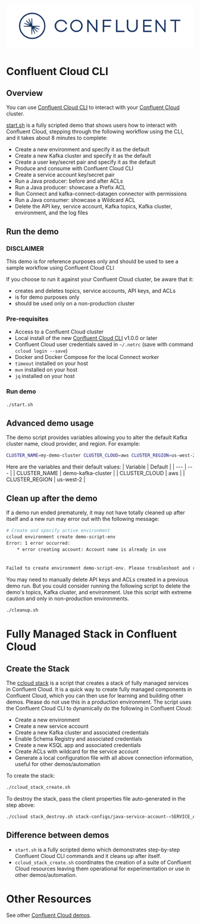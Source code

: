 ![image](../../images/confluent-logo-300-2.png)

# Confluent Cloud CLI

## Overview

You can use [Confluent Cloud CLI](https://docs.confluent.io/current/cloud/cli/install.html#ccloud-install-cli?utm_source=github&utm_medium=demo&utm_campaign=ch.examples_type.community_content.beginner-cloud) to interact with your [Confluent Cloud](https://confluent.cloud/?utm_source=github&utm_medium=demo&utm_campaign=ch.examples_type.community_content.beginner-cloud) cluster.

[start.sh](start.sh) is a fully scripted demo that shows users how to interact with Confluent Cloud, stepping through the following workflow using the CLI, and it takes about 8 minutes to complete:

* Create a new environment and specify it as the default
* Create a new Kafka cluster and specify it as the default
* Create a user key/secret pair and specify it as the default
* Produce and consume with Confluent Cloud CLI
* Create a service account key/secret pair
* Run a Java producer: before and after ACLs
* Run a Java producer: showcase a Prefix ACL
* Run Connect and kafka-connect-datagen connector with permissions
* Run a Java consumer: showcase a Wildcard ACL
* Delete the API key, service account, Kafka topics, Kafka cluster, environment, and the log files

## Run the demo

### DISCLAIMER

This demo is for reference purposes only and should be used to see a sample workflow using Confluent Cloud CLI

If you choose to run it against your Confluent Cloud cluster, be aware that it:

- creates and deletes topics, service accounts, API keys, and ACLs
- is for demo purposes only
- should be used only on a non-production cluster

### Pre-requisites

* Access to a Confluent Cloud cluster
* Local install of the new [Confluent Cloud CLI](https://docs.confluent.io/current/cloud/cli/install.html#ccloud-install-cli?utm_source=github&utm_medium=demo&utm_campaign=ch.examples_type.community_content.beginner-cloud) v1.0.0 or later
* Confluent Cloud user credentials saved in `~/.netrc` (save with command `ccloud login --save`)
* Docker and Docker Compose for the local Connect worker
* `timeout` installed on your host
* `mvn` installed on your host
* `jq` installed on your host

### Run demo

```bash
./start.sh
```

## Advanced demo usage

The demo script provides variables allowing you to alter the default Kafka cluster name, cloud provider, and region.  For example:

```bash
CLUSTER_NAME=my-demo-cluster CLUSTER_CLOUD=aws CLUSTER_REGION=us-west-2 ./start.sh
``` 

Here are the variables and their default values:
| Variable | Default |
| --- | --- |
| CLUSTER_NAME | demo-kafka-cluster |
| CLUSTER_CLOUD | aws |
| CLUSTER_REGION | us-west-2 |

## Clean up after the demo

If a demo run ended prematurely, it may not have totally cleaned up after itself and a new run may error out with the following message:

```bash
# Create and specify active environment
ccloud environment create demo-script-env
Error: 1 error occurred:
	* error creating account: Account name is already in use


Failed to create environment demo-script-env. Please troubleshoot and run again
```

You may need to manually delete API keys and ACLs created in a previous demo run.
But you could consider running the following script to delete the demo's topics, Kafka cluster, and environment.
Use this script with extreme caution and only in non-production environments.

```bash
./cleanup.sh
```

# Fully Managed Stack in Confluent Cloud

## Create the Stack

The [ccloud stack](ccloud_stack_create.sh) is a script that creates a stack of fully managed services in Confluent Cloud.
It is a quick way to create fully managed components in Confluent Cloud, which you can then use for learning and building other demos.
Please do not use this in a production environment.
The script uses the Confluent Cloud CLI to dynamically do the following in Confluent Cloud:

* Create a new environment
* Create a new service account
* Create a new Kafka cluster and associated credentials
* Enable Schema Registry and associated credentials
* Create a new KSQL app and associated credentials
* Create ACLs with wildcard for the service account
* Generate a local configuration file with all above connection information, useful for other demos/automation

To create the stack:

```bash
./ccloud_stack_create.sh
```

To destroy the stack, pass the client properties file auto-generated in the step above:

```bash
./ccloud stack_destroy.sh stack-configs/java-service-account-<SERVICE_ACCOUNT_ID>.config
```

## Difference between demos


- `start.sh` is a fully scripted demo which demonstrates step-by-step Confluent Cloud CLI commands and it cleans up after itself.
- `ccloud_stack_create.sh` coordinates the creation of a suite of Confluent Cloud resources leaving them operational for experimentation or use in other demos/automation.

# Other Resources

See other [Confluent Cloud demos](../README.md).
